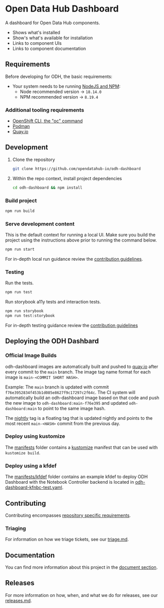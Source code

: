 # Open Data Hub Dashboard

A dashboard for Open Data Hub components.

- Shows what's installed
- Show's what's available for installation
- Links to component UIs
- Links to component documentation

## Requirements

Before developing for ODH, the basic requirements:

- Your system needs to be running [NodeJS and NPM](https://nodejs.org/):
  - Node recommended version -> `18.14.0`
  - NPM recommended version -> `8.19.4`

### Additional tooling requirements

- [OpenShift CLI, the "oc" command](https://docs.openshift.com/container-platform/4.12/cli_reference/openshift_cli/getting-started-cli.html)
- [Podman](https://github.com/containers/podman)
- [Quay.io](https://quay.io/)

## Development

   1. Clone the repository

      ``` bash
      git clone https://github.com/opendatahub-io/odh-dashboard
      ```

   2. Within the repo context, install project dependencies

      ```bash
      cd odh-dashboard && npm install
      ```

### Build project

  ```bash
  npm run build
  ```

### Serve development content

This is the default context for running a local UI.  Make sure you build the project using the instructions above prior to running the command below.

  ```bash
  npm run start
  ```

For in-depth local run guidance review the [contribution guidelines](./CONTRIBUTING.md#Serving%20Content).

### Testing

Run the tests.

  ```bash
  npm run test
  ```

Run storybook a11y tests and interaction tests.

  ```bash
  npm run storybook
  npm run test:storybook
  ```

For in-depth testing guidance review the [contribution guidelines](./CONTRIBUTING.md#Testing)

## Deploying the ODH Dashbard

### Official Image Builds

odh-dashboard images are automatically built and pushed to [quay.io](https://quay.io/repository/opendatahub/odh-dashboard) after every commit to the `main` branch. The image tag name format for each image is `main-<COMMIT SHORT HASH>`.

Example: The `main` branch is updated with commit `f76e3952834f453b1d085e8627f9c17297c2f64c`.  The CI system will automatically build an odh-dashboard image based on that code and push the new image to `odh-dashboard:main-f76e395` and updated `odh-dashboard:main` to point to the same image hash.

The [nightly](https://quay.io/opendatahub/odh-dashboard:nightly) tag is a floating tag that is updated nightly and points to the most recent `main-<HASH>` commit from the previous day.

### Deploy using kustomize

The [manifests](./manifests) folder contains a [kustomize](https://kustomize.io) manifest that can be used with `kustomize build`.

### Deploy using a kfdef

The [manifests/kfdef](./manifests/kfdef) folder contains an example kfdef to deploy ODH Dashboard with the Notebook Controller backend is located in [odh-dashboard-kfnbc-test.yaml](manifests/kfdef/odh-dashboard-kfnbc-test.yaml).

## Contributing

Contributing encompasses [repository specific requirements](./CONTRIBUTING.md).

### Triaging

For information on how we triage tickets, see our [triage.md](./docs/triaging.md).

## Documentation

You can find more information about this project in the [document section](./docs/README.md).

## Releases

For more information on how, when, and what we do for releases, see our [releases.md](./docs/releases.md).
